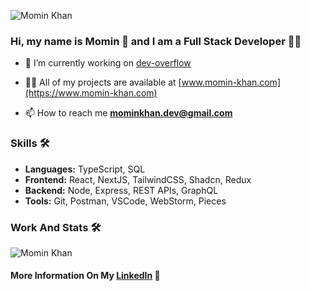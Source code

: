 
![Momin Khan](https://github.com/momin-khann/momin-khann/assets/68404645/c3e11cf7-c6aa-4fcb-ab41-9abc8fcb0b13)

### Hi, my name is Momin 👋 and I am a Full Stack Developer 🧑‍💻

- 🔭 I’m currently working on [dev-overflow](https://github.com/momin-khann/dev-overflow)

- 👨‍💻 All of my projects are available at [www.momin-khan.com](https://www.momin-khan.com)

- 📫 How to reach me **mominkhan.dev@gmail.com**


### Skills 🛠️
- **Languages:** TypeScript, SQL
- **Frontend:**  React, NextJS, TailwindCSS, Shadcn, Redux
- **Backend:**   Node, Express, REST APIs, GraphQL
- **Tools:**     Git, Postman, VSCode, WebStorm, Pieces


### Work And Stats 🛠️

![Momin Khan](https://github-readme-stats.vercel.app/api/top-langs?username=momin-khann&show_icons=true&locale=en&layout=compact)


#### More Information On My [LinkedIn](https://www.linkedin.com/in/momin-khann/) 🚀

